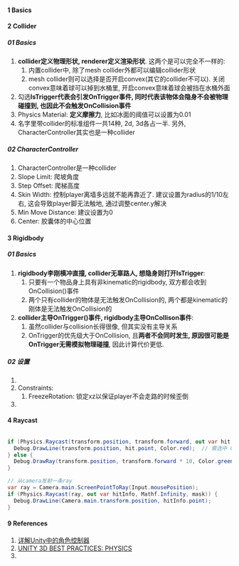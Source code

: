 



#### 1  Basics



#### 2 Collider

##### 01 Basics

1. **collider定义物理形状, renderer定义渲染形状**. 这两个是可以完全不一样的:
   1. 内置collider中, 除了mesh collider外都可以编辑collider形状
   2. mesh collider则可以选择是否开启convex(其它的collider不可以). 关闭convex意味着球可以掉到水桶里, 开启convex意味着球会被挡在水桶外面
2. 勾选**IsTrigger代表会引发OnTrigger事件, 同时代表该物体会隐身不会被物理碰撞到, 也因此不会触发OnCollision事件**
3. Physics Material: **定义摩擦力**, 比如冰面的阈值可以设置为0.01
4. 名字里带collider的标准组件一共14种, 2d, 3d各占一半. 另外, CharacterController其实也是一种collider



##### 02 CharacterController

1. CharacterController是一种collider
2. Slope Limit: 爬坡角度
3. Step Offset: 爬梯高度
4. Skin Width: 控制player离墙多远就不能再靠近了. 建议设置为radius的1/10左右, 这会导致player脚无法触地, 通过调整center.y解决
5. Min Move Distance: 建议设置为0
6. Center: 胶囊体的中心位置



#### 3 Rigidbody

##### 01 Basics

1. **rigidbody李刚横冲直撞, collider无辜路人, 想隐身则打开IsTrigger**:
   1. 只要有一个物品身上具有非kinematic的rigidbody, 双方都会收到OnCollision()事件
   2. 两个只有collider的物体是无法触发OnCollision的, 两个都是kinematic的刚体是无法触发OnCollision的
2. **collider主导OnTrigger()事件, rigidbody主导OnCollison事件**:
   1. 虽然collider与collision长得很像, 但其实没有主导关系
   2. OnTrigger的优先级大于OnCollision, 且**两者不会同时发生, 原因很可能是OnTrigger无需模拟物理碰撞**, 因此计算代价更低.



##### 02 设置

1. 
2. Constraints:
   1. FreezeRotation: 锁定xz以保证player不会走路的时候歪倒
3. 



#### 4 Raycast

```c#

if (Physics.Raycast(transform.position, transform.forward, out var hit, maxDistance, layerMask)) {
  Debug.DrawLine(transform.position, hit.point, Color.red);  // 需选中 Gizmos 按钮
} else {
  Debug.DrawRay(transform.position, transform.forward * 10, Color.green);
}

// 从camera发射一条ray
var ray = Camera.main.ScreenPointToRay(Input.mousePosition);
if (Physics.Raycast(ray, out var hitInfo, Mathf.Infinity, mask)) {
  Debug.DrawLine(Camera.main.transform.position, hitInfo.point);
}

```





#### 9 References

1. [详解Unity中的角色控制器](https://blog.csdn.net/weixin_43147385/article/details/126566920)
1. [UNITY 3D BEST PRACTICES: PHYSICS](https://x-team.com/blog/unity-3d-best-practices-physics/)
1. 